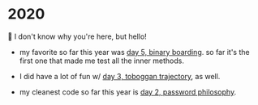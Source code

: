 # 2020

👋 I don't know why you're here, but hello!

-   my favorite so far this year was [day 5, binary boarding](./05-binary-boarding). so far it's the first one that made me test all the inner methods.

-   I did have a lot of fun w/ [day 3, toboggan trajectory](./03-toboggan-trajectory/03-1-lolz.js), as well.

-   my cleanest code so far this year is [day 2, password philosophy](./02-password-philosophy).
